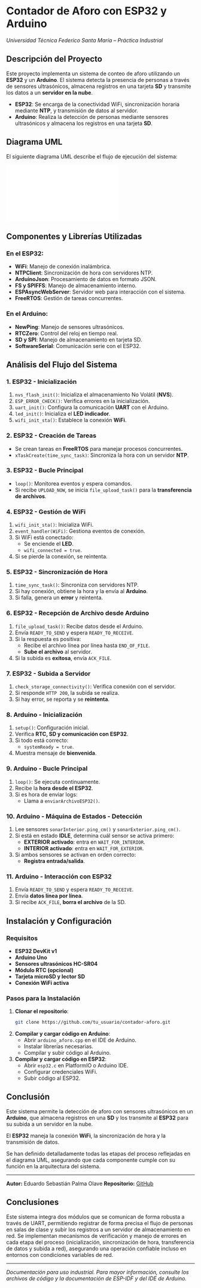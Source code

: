 # Contador de Aforo con ESP32 y Arduino
*Universidad Técnica Federico Santa María – Práctica Industrial*

## Descripción del Proyecto

Este proyecto implementa un sistema de conteo de aforo utilizando un **ESP32** y un **Arduino**. El sistema detecta la presencia de personas a través de sensores ultrasónicos, almacena registros en una tarjeta **SD** y transmite los datos a un **servidor en la nube**.

- **ESP32**: Se encarga de la conectividad WiFi, sincronización horaria mediante **NTP**, y transmisión de datos al servidor.
- **Arduino**: Realiza la detección de personas mediante sensores ultrasónicos y almacena los registros en una tarjeta **SD**.

## Diagrama UML

El siguiente diagrama UML describe el flujo de ejecución del sistema:

![Diagrama UML](uml.pdf)

## Componentes y Librerías Utilizadas

### En el ESP32:
- **WiFi**: Manejo de conexión inalámbrica.
- **NTPClient**: Sincronización de hora con servidores NTP.
- **ArduinoJson**: Procesamiento de datos en formato JSON.
- **FS y SPIFFS**: Manejo de almacenamiento interno.
- **ESPAsyncWebServer**: Servidor web para interacción con el sistema.
- **FreeRTOS**: Gestión de tareas concurrentes.

### En el Arduino:
- **NewPing**: Manejo de sensores ultrasónicos.
- **RTCZero**: Control del reloj en tiempo real.
- **SD y SPI**: Manejo de almacenamiento en tarjeta SD.
- **SoftwareSerial**: Comunicación serie con el ESP32.

## Análisis del Flujo del Sistema

### 1. ESP32 - Inicialización

1. `nvs_flash_init()`: Inicializa el almacenamiento No Volátil (**NVS**).
2. `ESP_ERROR_CHECK()`: Verifica errores en la inicialización.
3. `uart_init()`: Configura la comunicación **UART** con el Arduino.
4. `led_init()`: Inicializa el **LED indicador**.
5. `wifi_init_sta()`: Establece la conexión **WiFi**.

### 2. ESP32 - Creación de Tareas

- Se crean tareas en **FreeRTOS** para manejar procesos concurrentes.
- `xTaskCreate(time_sync_task)`: Sincroniza la hora con un servidor **NTP**.

### 3. ESP32 - Bucle Principal

- `loop()`: Monitorea eventos y espera comandos.
- Si recibe `UPLOAD_NOW`, se inicia `file_upload_task()` para la **transferencia de archivos**.

### 4. ESP32 - Gestión de WiFi

1. `wifi_init_sta()`: Inicializa WiFi.
2. `event_handler(WiFi)`: Gestiona eventos de conexión.
3. Si WiFi está conectado:
   - Se enciende el **LED**.
   - `wifi_connected = true`.
4. Si se pierde la conexión, se reintenta.

### 5. ESP32 - Sincronización de Hora

1. `time_sync_task()`: Sincroniza con servidores NTP.
2. Si hay conexión, obtiene la hora y la envía al **Arduino**.
3. Si falla, genera un **error** y reintenta.

### 6. ESP32 - Recepción de Archivo desde Arduino

1. `file_upload_task()`: Recibe datos desde el Arduino.
2. Envía `READY_TO_SEND` y espera `READY_TO_RECEIVE`.
3. Si la respuesta es positiva:
   - Recibe el archivo línea por línea hasta `END_OF_FILE`.
   - **Sube el archivo** al servidor.
4. Si la subida es **exitosa**, envía `ACK_FILE`.

### 7. ESP32 - Subida a Servidor

1. `check_storage_connectivity()`: Verifica conexión con el servidor.
2. Si responde `HTTP 200`, la subida se realiza.
3. Si hay error, se reporta y se **reintenta**.

### 8. Arduino - Inicialización

1. `setup()`: Configuración inicial.
2. Verifica **RTC, SD y comunicación con ESP32**.
3. Si todo está correcto:
   - `systemReady = true`.
4. Muestra mensaje de **bienvenida**.

### 9. Arduino - Bucle Principal

1. `loop()`: Se ejecuta continuamente.
2. Recibe la **hora desde el ESP32**.
3. Si es hora de enviar logs:
   - Llama a `enviarArchivoESP32()`.

### 10. Arduino - Máquina de Estados - Detección

1. Lee sensores `sonarInterior.ping_cm()` y `sonarExterior.ping_cm()`.
2. Si está en estado **IDLE**, determina cuál sensor se activa primero:
   - **EXTERIOR activado**: entra en `WAIT_FOR_INTERIOR`.
   - **INTERIOR activado**: entra en `WAIT_FOR_EXTERIOR`.
3. Si ambos sensores se activan en orden correcto:
   - **Registra entrada/salida**.

### 11. Arduino - Interacción con ESP32

1. Envía `READY_TO_SEND` y espera `READY_TO_RECEIVE`.
2. Envía **datos línea por línea**.
3. Si recibe `ACK_FILE`, **borra el archivo** de la SD.

## Instalación y Configuración

### Requisitos
- **ESP32 DevKit v1**
- **Arduino Uno**
- **Sensores ultrasónicos HC-SR04**
- **Módulo RTC (opcional)**
- **Tarjeta microSD y lector SD**
- **Conexión WiFi activa**

### Pasos para la Instalación
1. **Clonar el repositorio**:
   ```bash
   git clone https://github.com/tu_usuario/contador-aforo.git
   ```
2. **Compilar y cargar código en Arduino**:
   - Abrir `arduino_aforo.cpp` en el IDE de Arduino.
   - Instalar librerías necesarias.
   - Compilar y subir código al Arduino.
3. **Compilar y cargar código en ESP32**:
   - Abrir `esp32.c` en PlatformIO o Arduino IDE.
   - Configurar credenciales WiFi.
   - Subir código al ESP32.

## Conclusión

Este sistema permite la detección de aforo con sensores ultrasónicos en un **Arduino**, que almacena registros en una **SD** y los transmite al **ESP32** para su subida a un servidor en la nube. 

El **ESP32** maneja la conexión **WiFi**, la sincronización de hora y la transmisión de datos. 

Se han definido detalladamente todas las etapas del proceso reflejadas en el diagrama UML, asegurando que cada componente cumple con su función en la arquitectura del sistema.

---
**Autor:** Eduardo Sebastián Palma Olave
**Repositorio:** [GitHub](https://github.com/adreoud/utfsm-control-de-aforo)

## Conclusiones

Este sistema integra dos módulos que se comunican de forma robusta a través de UART, permitiendo registrar de forma precisa el flujo de personas en salas de clase y subir los registros a un servidor de almacenamiento en red. Se implementan mecanismos de verificación y manejo de errores en cada etapa del proceso (inicialización, sincronización de hora, transferencia de datos y subida a red), asegurando una operación confiable incluso en entornos con condiciones variables de red.

---

*Documentación para uso industrial. Para mayor información, consulte los archivos de código y la documentación de ESP-IDF y del IDE de Arduino.*
